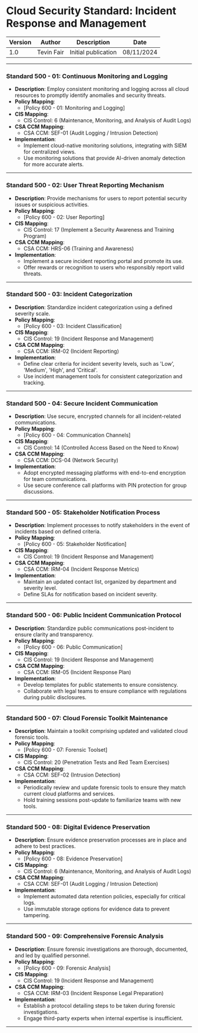 # Cloud Security Standard: Incident Response and Management

| Version | Author         | Description                       | Date      |
|---------|----------------|-----------------------------------|-----------|
| 1.0     | Tevin Fair  | Initial publication |08/11/2024 |

---

### Standard 500 - 01: Continuous Monitoring and Logging

- **Description**: Employ consistent monitoring and logging across all cloud resources to promptly identify anomalies and security threats.
- **Policy Mapping**:
  - [Policy 600 - 01: Monitoring and Logging]
- **CIS Mapping**:
  - CIS Control: 6 (Maintenance, Monitoring, and Analysis of Audit Logs)
- **CSA CCM Mapping**:
  - CSA CCM: SEF-01 (Audit Logging / Intrusion Detection)
- **Implementation**:
  - Implement cloud-native monitoring solutions, integrating with SIEM for centralized views.
  - Use monitoring solutions that provide AI-driven anomaly detection for more accurate alerts.

---

### Standard 500 - 02: User Threat Reporting Mechanism

- **Description**: Provide mechanisms for users to report potential security issues or suspicious activities.
- **Policy Mapping**:
  - [Policy 600 - 02: User Reporting]
- **CIS Mapping**:
  - CIS Control: 17 (Implement a Security Awareness and Training Program)
- **CSA CCM Mapping**:
  - CSA CCM: HRS-06 (Training and Awareness)
- **Implementation**:
  - Implement a secure incident reporting portal and promote its use.
  - Offer rewards or recognition to users who responsibly report valid threats.

---

### Standard 500 - 03: Incident Categorization

- **Description**: Standardize incident categorization using a defined severity scale.
- **Policy Mapping**:
  - [Policy 600 - 03: Incident Classification]
- **CIS Mapping**:
  - CIS Control: 19 (Incident Response and Management)
- **CSA CCM Mapping**:
  - CSA CCM: IRM-02 (Incident Reporting)
- **Implementation**:
  - Define clear criteria for incident severity levels, such as 'Low', 'Medium', 'High', and 'Critical'.
  - Use incident management tools for consistent categorization and tracking.

---

### Standard 500 - 04: Secure Incident Communication

- **Description**: Use secure, encrypted channels for all incident-related communications.
- **Policy Mapping**:
  - [Policy 600 - 04: Communication Channels]
- **CIS Mapping**:
  - CIS Control: 14 (Controlled Access Based on the Need to Know)
- **CSA CCM Mapping**:
  - CSA CCM: DCS-04 (Network Security)
- **Implementation**:
  - Adopt encrypted messaging platforms with end-to-end encryption for team communications.
  - Use secure conference call platforms with PIN protection for group discussions.

---

### Standard 500 - 05: Stakeholder Notification Process

- **Description**: Implement processes to notify stakeholders in the event of incidents based on defined criteria.
- **Policy Mapping**:
  - [Policy 600 - 05: Stakeholder Notification]
- **CIS Mapping**:
  - CIS Control: 19 (Incident Response and Management)
- **CSA CCM Mapping**:
  - CSA CCM: IRM-04 (Incident Response Metrics)
- **Implementation**:
  - Maintain an updated contact list, organized by department and severity level.
  - Define SLAs for notification based on incident severity.

---

### Standard 500 - 06: Public Incident Communication Protocol

- **Description**: Standardize public communications post-incident to ensure clarity and transparency.
- **Policy Mapping**:
  - [Policy 600 - 06: Public Communication]
- **CIS Mapping**:
  - CIS Control: 19 (Incident Response and Management)
- **CSA CCM Mapping**:
  - CSA CCM: IRM-05 (Incident Response Plan)
- **Implementation**:
  - Develop templates for public statements to ensure consistency.
  - Collaborate with legal teams to ensure compliance with regulations during public disclosures.

---

### Standard 500 - 07: Cloud Forensic Toolkit Maintenance

- **Description**: Maintain a toolkit comprising updated and validated cloud forensic tools.
- **Policy Mapping**:
  - [Policy 600 - 07: Forensic Toolset]
- **CIS Mapping**:
  - CIS Control: 20 (Penetration Tests and Red Team Exercises)
- **CSA CCM Mapping**:
  - CSA CCM: SEF-02 (Intrusion Detection)
- **Implementation**:
  - Periodically review and update forensic tools to ensure they match current cloud platforms and services.
  - Hold training sessions post-update to familiarize teams with new tools.

---

### Standard 500 - 08: Digital Evidence Preservation

- **Description**: Ensure evidence preservation processes are in place and adhere to best practices.
- **Policy Mapping**:
  - [Policy 600 - 08: Evidence Preservation]
- **CIS Mapping**:
  - CIS Control: 6 (Maintenance, Monitoring, and Analysis of Audit Logs)
- **CSA CCM Mapping**:
  - CSA CCM: SEF-01 (Audit Logging / Intrusion Detection)
- **Implementation**:
  - Implement automated data retention policies, especially for critical logs.
  - Use immutable storage options for evidence data to prevent tampering.

---

### Standard 500 - 09: Comprehensive Forensic Analysis

- **Description**: Ensure forensic investigations are thorough, documented, and led by qualified personnel.
- **Policy Mapping**:
  - [Policy 600 - 09: Forensic Analysis]
- **CIS Mapping**:
  - CIS Control: 19 (Incident Response and Management)
- **CSA CCM Mapping**:
  - CSA CCM: IRM-03 (Incident Response Legal Preparation)
- **Implementation**:
  - Establish a protocol detailing steps to be taken during forensic investigations.
  - Engage third-party experts when internal expertise is insufficient.

---
